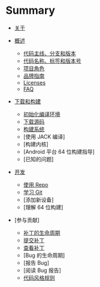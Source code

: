 # Summary

* [关于](README.md)

* [概述](overview.md)
  * [代码主线、分支和版本](code-lines.md)
  * [代码名称、标签和版本号](build-numbers.md)
  * [项目角色](roles.md)
  * [品牌指南](brands.md)
  * [Licenses](licenses.md)
  * [FAQ](fags.md)

* [下载和构建](requirements.md)
  * [初始化编译环境](initializing.md)
  * [下载源码](downloading.md)
  * [构建系统](building.md)
  * [使用 JACK 编译]
  * [构建内核]
  * [Android 平台 64 位构建指导]
  * [已知的问题]

* [开发](developing.md)
  * [使用 Repo](using-repo.md)
  * [学习 Git](git-resources.md)
  * [添加新设备]
  * [理解 64 位构建]

* [参与贡献]
  * [补丁的生命周期](life-of-a-patch.md)
  * [提交补丁](submit-patches.md)
  * [查看补丁](http://review.dream.cn)
  * [Bug 的生命周期]
  * [报告 Bug]
  * [阅读 Bug 报告]
  * [代码风格规则](code-style.md)
